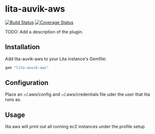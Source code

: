 # lita-auvik-aws

[![Build Status](https://travis-ci.org/digitaljedi2/lita-auvik-aws.png?branch=master)](https://travis-ci.org/digitaljedi2/lita-auvik-aws)
[![Coverage Status](https://coveralls.io/repos/digitaljedi2/lita-auvik-aws/badge.png)](https://coveralls.io/r/digitaljedi2/lita-auvik-aws)

TODO: Add a description of the plugin.

## Installation

Add lita-auvik-aws to your Lita instance's Gemfile:

``` ruby
gem "lita-auvik-aws"
```

## Configuration

Place an ~/.aws/config and ~/.aws/credentials file uder the user that lita runs as.

## Usage

lita aws <profile> will print out all running ec2 instances under the profile setup 
